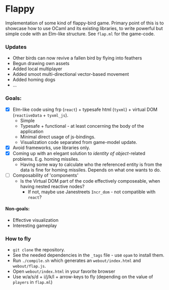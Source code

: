 # Flappy
Implementation of some kind of flappy-bird game.
Primary point of this is to showcase how to use OCaml and its existing 
libraries, to write powerful but simple code with an Elm-like structure. 
See `flap.ml` for the game-code.

### Updates
* Other birds can now revive a fallen bird by flying into feathers
* Begun drawing own assets
* Added local multiplayer
* Added smoot multi-directional vector-based movement
* Added homing dogs 
* ... 

### Goals:
- [x] Elm-like code using frp (`react`) + typesafe html (`tyxml`) + 
virtual DOM (`reactiveData` + `tyxml_js`). 
  * Simple
  * Typesafe + functional - at least concerning the body of the application
  * Minimal direct usage of js-bindings.
  * Visualization code separated from game-model update.
- [x] Avoid frameworks, use libraries only.
- [x] Coming up with an elegant solution to *identity of object*-related 
problems. E.g. homing missiles.
  * Having some way to calculate who the referenced entity is from the data is fine for homing missiles. Depends on what one wants to do. 
- [ ] Composability of 'components' 
  * Is the Virtual DOM part of the code effectively composeable, when having 
    nested reactive nodes?
    * If not, maybe use Janestreets `Incr_dom` - not compatible with `react`?

#### Non-goals:
* Effective visualization 
* Interesting gameplay 

### How to fly
* `git clone` the repository.
* See the needed dependencies in the `_tags` file - use `opam` to install them.
* Run `./compile.sh` which generates an `webout/index.html` and `webout/flap.js`.
* Open `webout/index.html` in your favorite browser
* Use w/a/s/d + i/j/k/l + arrow-keys to fly (depending on the value of `players` in `flap.ml`)

